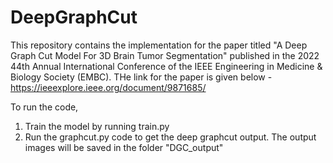 # DeepGraphCut
This repository contains the implementation for the paper titled "A Deep Graph Cut Model For 3D Brain Tumor Segmentation" published in the 2022 44th Annual International Conference of the IEEE Engineering in Medicine & Biology Society (EMBC). THe link for the paper is given below -
https://ieeexplore.ieee.org/document/9871685/

To run the code,
1.  Train the model by running train.py
2.  Run the graphcut.py code to get the deep graphcut output. The output images will be saved in the folder "DGC_output"
